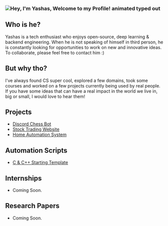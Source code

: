 ### <img src="https://readme-typing-svg.demolab.com?font=Operator+Mono&size=37&duration=2800&pause=2000&color=FAFAFA&center=true&vCenter=true&width=940&height=50&lines=Hey%2C+I'm+Yashas%2C+Welcome+to+my+Github+Profile!" align="middle" alt="Hey, I'm Yashas, Welcome to my Profile! animated typed out">

## Who is he?

Yashas is a tech enthusiast who enjoys open-source, deep learning & backend engineering. When he is not speaking of himself in third person, he is constantly looking for opportunities to work on new and innovative ideas. To collaborate, please feel free to contact him :)

## But why tho?

I've always found CS super cool, explored a few domains, took some courses and worked on a few projects currently being used by real people. If you have some ideas that can have a real impact in the world we live in, big or small, I would love to hear them!

## Projects
- [Discord Chess Bot](https://github.com/coolyashas/Discord-Chess-Bot)
- [Stock Trading Website](https://github.com/coolyashas/Finance-Website)
- [Home Automation System](https://github.com/coolyashas/Home-Automation-System)

## Automation Scripts
- [C & C++ Starting Template](https://github.com/coolyashas/VSCode-Template-Automation)

## Internships
- Coming Soon.

## Research Papers
- Coming Soon.
